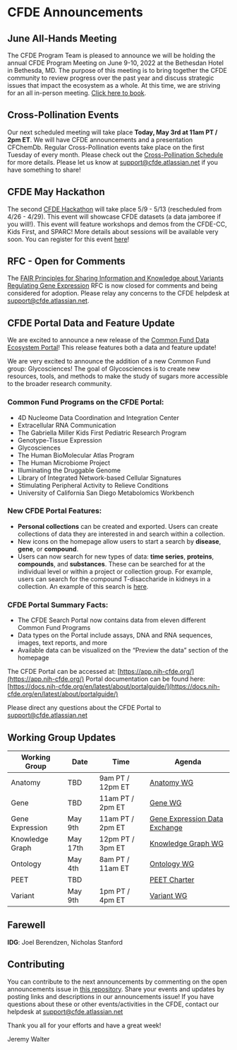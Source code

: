 # CFDE Announcements

## June All-Hands Meeting
The CFDE Program Team is pleased to announce we will be holding the annual CFDE Program Meeting on June 9-10, 2022 at the Bethesdan Hotel in Bethesda, MD. The purpose of this meeting is to bring together the CFDE community to review progress over the past year and discuss strategic issues that impact the ecosystem as a whole. At this time, we are striving for an all in-person meeting. [Click here to book](https://www.hilton.com/en/book/reservation/deeplink/?ctyhocn=WASBAUP&groupCode=AH6&arrivaldate=2022-06-08&departuredate=2022-06-10&cid=OM,WW,HILTONLINK,EN,DirectLink&fromId=HILTONLINKDIRECT).

## Cross-Pollination Events
Our next scheduled meeting will take place **Today, May 3rd at 11am PT / 2pm ET**.  We will have CFDE announcements and a presentation CFChemDb. Regular Cross-Pollination events take place on the first Tuesday of every month. Please check out the  [Cross-Pollination Schedule](https://docs.google.com/spreadsheets/d/1hQAeOLkivUZZnwZ_KxfGw3neezMaWbrPk9nnFiKfQGA/edit?usp=sharing) for more details.  Please let us know at support@cfde.atlassian.net if you have something to share!

## CFDE May Hackathon
The second [CFDE Hackathon](http://ivory.idyll.org/blog/2022-feb-hackathon.html) will take place 5/9 - 5/13 (rescheduled from 4/26 - 4/29). This event will showcase CFDE datasets (a data jamboree if you will!). This event will feature workshops and demos from the CFDE-CC, Kids First, and SPARC! More details about sessions will be available very soon. You can register for this event [here](https://www.nih-cfde.org/events/may-2022-hackathon/)!

## RFC - Open for Comments
The [FAIR Principles for Sharing Information and Knowledge about Variants Regulating Gene Expression](https://docs.google.com/document/d/1p5wsaf2pLr6WZWQX8v2sqHCnu14S8riU/edit) RFC is now closed for comments and being considered for adoption. Please relay any concerns to the CFDE helpdesk at [support@cfde.atlassian.net](mailto:support@cfde.atlassian.net).

## CFDE Portal Data and Feature Update

We are excited to announce a new release of the [Common Fund Data Ecosystem Portal](https://app.nih-cfde.org/)! This release features both a data and feature update!

We are very excited to announce the addition of a new Common Fund group: Glycosciences! The goal of Glycosciences is to create new resources, tools, and methods to make the study of sugars more accessible to the broader research community.

### Common Fund Programs on the CFDE Portal:

- 4D Nucleome Data Coordination and Integration Center
- Extracellular RNA Communication
- The Gabriella Miller Kids First Pediatric Research Program
- Genotype-Tissue Expression
- Glycosciences
- The Human BioMolecular Atlas Program
- The Human Microbiome Project
- Illuminating the Druggable Genome
- Library of Integrated Network-based Cellular Signatures
- Stimulating Peripheral Activity to Relieve Conditions
- University of California San Diego Metabolomics Workbench

### New CFDE Portal Features:

- **Personal collections** can be created and exported. Users can create collections of data they are interested in and search within a collection.
- New icons on the homepage allow users to start a search by **disease**, **gene**, or **compound**.
- Users can now search for new types of data: **time series**, **proteins**, **compounds**, and **substances**. These can be searched for at the individual level or within a project or collection group. For example, users can search for the compound T-disaccharide in kidneys in a collection. An example of this search is [here](https://app.nih-cfde.org/chaise/recordset/#1/CFDE:collection/*::facets::N4IghgdgJiBcDaoDOB7ArgJwMYFM6JFU1wGscBPOEAZQH0sUMdaAzMLAFxAF8AaUAJYQARumj4QAYQBiAEQCiIXiAZNW7DrUhgOKALbl6jZm06sylALp9Q6DqLTiEUuYuWqTGrRB37D23QNzChBrZQgBGEt3AAsUAVwkfAAmAAYAdjDkdGw8BGziHAsqOgAHNGEsGJw9dU4efhAhByd4FwUlEHLK6trTTQY9UrEoWm6qmrrNFmKskDsWmGcZDuVx3qmjIZGt4cdRmZCwkAio2PjE-AAWAGYARjuANmtrIA@sort(combined_fact,nid)).

### CFDE Portal Summary Facts:

- The CFDE Search Portal now contains data from eleven different Common Fund Programs
- Data types on the Portal include assays, DNA and RNA sequences, images, text reports, and more
- Available data can be visualized on the “Preview the data” section of the homepage

The CFDE Portal can be accessed at: [https://app.nih-cfde.org/](https://app.nih-cfde.org/)
Portal documentation can be found here: [https://docs.nih-cfde.org/en/latest/about/portalguide/](https://docs.nih-cfde.org/en/latest/about/portalguide/) 

Please direct any questions about the CFDE Portal to [support@cfde.atlassian.net](mailto:support@cfde.atlassian.net)

## Working Group Updates

| Working Group | Date | Time | Agenda |
| ----------------- | ----- | ----- | --------- | 
Anatomy | TBD | 9am PT / 12pm ET | [Anatomy WG](https://docs.google.com/document/d/1K5L9WllqaABbr4MGO21ogDELyvtpVrD31wbvSNhx6ys/edit?usp=sharing)
Gene | TBD | 11am PT / 2pm ET | [Gene WG](https://drive.google.com/file/d/18QXDCFkHTVF2LTvab-wz9CprHxegP6VU/view) |
Gene Expression | May 9th | 11am PT / 2pm ET | [Gene Expression Data Exchange](https://docs.google.com/document/d/1XVe7qPOOvADdxXI3m4pIwhKYf0qUxcYUMUz2vTdDL8I/edit) |
Knowledge Graph | May 17th | 12pm PT / 3pm ET | [Knowledge Graph WG](https://docs.google.com/document/d/1WvpkLxWPW0XxZsam6jEJeEUQr2sQ0EWC/edit?usp=sharing&ouid=111367545760360703840&rtpof=true&sd=true)
Ontology | May 4th | 8am PT / 11am ET | [Ontology WG](https://docs.google.com/document/d/1VoHHBeWfol6XNJa3kzOnOFuTaIrcLYbqKYQcOnj1oh4/edit?usp=sharing) |
PEET | TBD | | [PEET Charter](https://docs.google.com/document/d/1mtAlTCu6S-9kQ-7sIp7LHIXbDpi6rFT105Eh5ICeT2w/edit) |
Variant | May 9th | 1pm PT / 4pm ET | [Variant WG](https://docs.google.com/document/d/1c3bxCKCRTWtvZopSLOT2iZsetylKtqdilfF1hB1thFQ/edit)

## Farewell
**IDG**: Joel Berendzen, Nicholas Stanford

## Contributing
You can contribute to the next announcements by commenting on the open announcements issue in [this repository](https://github.com/nih-cfde/announcements/issues). Share your events and updates by posting links and descriptions in our announcements issue! If you have questions about these or other events/activities in the CFDE, contact our helpdesk at support@cfde.atlassian.net

Thank you all for your efforts and have a great week!

Jeremy Walter
